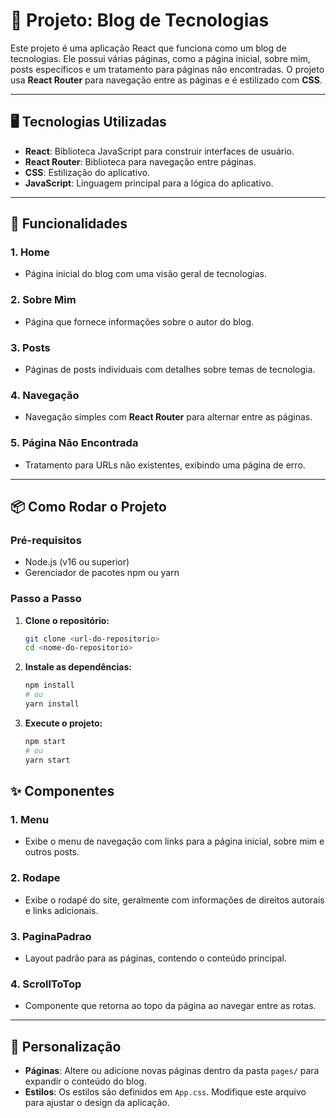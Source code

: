 # 🚀 Projeto: Blog de Tecnologias

Este projeto é uma aplicação React que funciona como um blog de tecnologias. Ele possui várias páginas, como a página inicial, sobre mim, posts específicos e um tratamento para páginas não encontradas. O projeto usa **React Router** para navegação entre as páginas e é estilizado com **CSS**.

---

## 🖥️ Tecnologias Utilizadas

- **React**: Biblioteca JavaScript para construir interfaces de usuário.
- **React Router**: Biblioteca para navegação entre páginas.
- **CSS**: Estilização do aplicativo.
- **JavaScript**: Linguagem principal para a lógica do aplicativo.

---

## 🧩 Funcionalidades

### 1. **Home**
   - Página inicial do blog com uma visão geral de tecnologias.

### 2. **Sobre Mim**
   - Página que fornece informações sobre o autor do blog.

### 3. **Posts**
   - Páginas de posts individuais com detalhes sobre temas de tecnologia.

### 4. **Navegação**
   - Navegação simples com **React Router** para alternar entre as páginas.

### 5. **Página Não Encontrada**
   - Tratamento para URLs não existentes, exibindo uma página de erro.

---

## 📦 Como Rodar o Projeto

### Pré-requisitos
- Node.js (v16 ou superior)
- Gerenciador de pacotes npm ou yarn

### Passo a Passo

1. **Clone o repositório:**
   ```bash
   git clone <url-do-repositorio>
   cd <nome-do-repositorio>

2. **Instale as dependências:**
    ```bash
    npm install
    # ou
    yarn install

3. **Execute o projeto:**
    ```bash
    npm start
    # ou
    yarn start

## ✨ Componentes

### **1. Menu**
- Exibe o menu de navegação com links para a página inicial, sobre mim e outros posts.

### **2. Rodape**
- Exibe o rodapé do site, geralmente com informações de direitos autorais e links adicionais.

### **3. PaginaPadrao**
- Layout padrão para as páginas, contendo o conteúdo principal.

### **4. ScrollToTop**
- Componente que retorna ao topo da página ao navegar entre as rotas.

---

## 🌌 Personalização

- **Páginas**: Altere ou adicione novas páginas dentro da pasta `pages/` para expandir o conteúdo do blog.
- **Estilos**: Os estilos são definidos em `App.css`. Modifique este arquivo para ajustar o design da aplicação.
